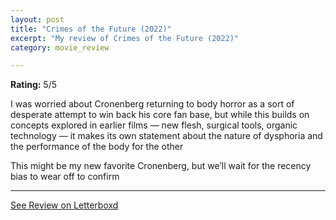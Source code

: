 ```yaml
---
layout: post
title: "Crimes of the Future (2022)"
excerpt: "My review of Crimes of the Future (2022)"
category: movie_review

---
```


**Rating:** 5/5

I was worried about Cronenberg returning to body horror as a sort of desperate attempt to win back his core fan base, but while this builds on concepts explored in earlier films — new flesh, surgical tools, organic technology — it makes its own statement about the nature of dysphoria and the performance of the body for the other

This might be my new favorite Cronenberg, but we’ll wait for the recency bias to wear off to confirm

<hr>

[See Review on Letterboxd](https://boxd.it/3r7tPj)
